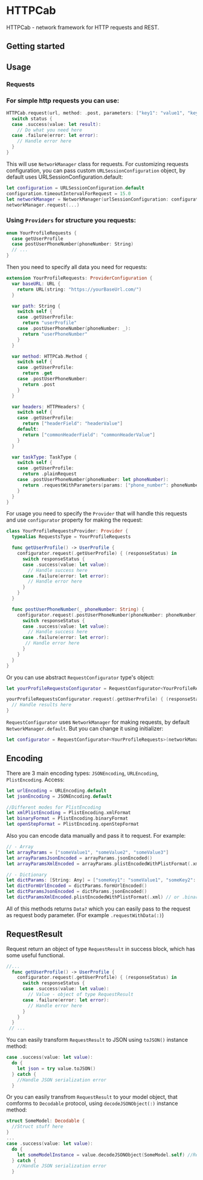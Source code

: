 # HTTPCab

HTTPCab - network framework for HTTP requests and REST.

## Getting started

## Usage

###   Requests


### For simple http requests you can use:

```swift
HTTPCab.request(url, method: .post, parameters: ["key1": "value1", "key2": "value2"], headers: ["headerField": "headerValue"], parametersEncoding: JSONEncoding.default) { (status) in
  switch status {
  case .success(value: let result):
    // Do what you need here
  case .failure(error: let error):
    // Handle error here
  }
}
```

This will use `NetworkManager` class for requests. For customizing requests configuration, you can pass custom `URLSessionConfiguration` object, by default uses URLSessionConfiguration.default:

```swift
let configuration = URLSessionConfiguration.default
configuration.timeoutIntervalForRequest = 15.0
let networkManager = NetworkManager(urlSessionConfiguration: configuration)
networkManager.request(...)
```



### Using `Providers` for structure you requests:

```swift
enum YourProfileRequests {
  case getUserProfile
  case postUserPhoneNumber(phoneNumber: String)
  // ...
}
```


Then you need to specify all data you need for requests:

```swift
extension YourProfileRequests: ProviderConfiguration {
  var baseURL: URL {
    return URL(string: "https://yourBaseUrl.com/")
  }

  var path: String {
    switch self {
    case .getUserProfile:
      return "userProfile"
    case .postUserPhoneNumber(phoneNumber: _):
      return "userPhoneNumber"
    }
  }

  var method: HTTPCab.Method {
    switch self {
    case .getUserProfile:
      return .get
    case .postUserPhoneNumber:
      return .post
    }
  }

  var headers: HTTPHeaders? {
    switch self {
    case .getUserProfile:
      return ["headerField": "headerValue"]
    default:
      return ["commonHeaderField": "commonHeaderValue"]
    }
  }

  var taskType: TaskType {
    switch self {
    case .getUserProfile:
      return .plainRequest
    case .postUserPhoneNumber(phoneNumber: let phoneNumber):
      return .requestWithParameters(params: ["phone_number": phoneNumber], encoding: JSONEncoding.default)
    }
  }
}
```


For usage you need to specify the `Provider` that will handle this requests and use `configurator` property for making the request:


```swift
class YourProfileRequestsProvider: Provider {
  typealias RequestsType = YourProfileRequests

  func getUserProfile() -> UserProfile {
    configurator.request(.getUserProfile) { (responseStatus) in
      switch responseStatus {
      case .success(value: let value):
        // Handle success here
      case .failure(error: let error):
        // Handle error here
      }
    }
  }

  func postUserPhoneNumber(_ phoneNumber: String) {
    configurator.request(.postUserPhoneNumber(phoneNumber: phoneNumber)) { (responseStatus) in
      switch responseStatus {
      case .success(value: let value):
        // Handle success here
      case .failure(error: let error):
       // Handle error here
      }
    }
  }
}
```


Or you can use abstract `RequestConfigurator` type's object:


```swift
let yourProfileRequestsConfigurator = RequestConfigurator<YourProfileRequests>()

yourProfileRequestsConfigurator.request(.getUserProfile) { (responseStatus) in
  // Handle results here
}
```

`RequestConfigurator` uses `NetworkManager` for making requests, by default `NetworkManager.default`. But you can change it using initializer:
```swift
let configurator = RequestConfigurator<YourProfileRequests>(networkManager: customNetworkManager)
```


## Encoding

There are 3 main encoding types: `JSONEncoding`, `URLEncoding`, `PlistEncoding`.
Access:

```swift
let urlEncoding = URLEncoding.default
let jsonEncoding = JSONEncoding.default

//Different modes for PlistEncoding
let xmlPlistEncoding = PlistEncoding.xmlFormat
let binaryFormat = PlistEncoding.binaryFormat
let openStepFormat = PlistEncoding.openStepFormat
```


Also you can encode data manually and pass it to request. For example:

```swift
// - Array
let arrayParams = ["someValue1", "someValue2", "someValue3"]
let arrayParamsJsonEncoded = arrayParams.jsonEncoded()
let arrayParamsXmlEncoded = arrayParams.plistEncodedWithPlistFormat(.xml) // or .binary, .openSter

// - Dictionary
let dictParams: [String: Any] = ["someKey1": "someValue1", "someKey2": 792]
let dictFormUrlEncoded = dictParams.formUrlEncoded()
let dictParamsJsonEncoded = dictParams.jsonEncoded()
let dictParamsXmlEncoded.plistEncodedWithPlistFormat(.xml) // or .binary, .openSter
```
All of this methods returns `Data?` which you can easily pass to the request as request body parameter. (For example `.requestWithData(:)`)


## RequestResult

Request return an object of type `RequestResult` in success block, which has some useful functional.

```swift
//...
  func getUserProfile() -> UserProfile {
    configurator.request(.getUserProfile) { (responseStatus) in
      switch responseStatus {
      case .success(value: let value):
        // Value - object of type RequestResult
      case .failure(error: let error):
        // Handle error here
      }
    }
  }
 // ...
```

You can easily transform `RequestResult` to JSON using `toJSON()` instance method:

```swift
case .success(value: let value):
  do {
    let json = try value.toJSON()
  } catch {
    //Handle JSON serialization error
  }
```

Or you can easily transfrom `RequestResult` to your model object, that comforms to `Decodable` protocol, using `decodeJSONObject(:)` instance method:

```swift
struct SomeModel: Decodable {
  //Struct stuff here
}
...
case .success(value: let value):
  do {
    let someModelInstance = value.decodeJSONObject(SomeModel.self) //Returns the object of type SomeModel 
  } catch {
    //Handle JSON serialization error
  }
```
